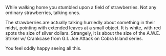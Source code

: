 While walking home you stumbled upon a field of strawberries. 
Not any ordinary strawberries, talking ones.

The strawberries are actually talking hurriedly about something in their midst, 
pointing with extended leaves at a small object. 
It is white, with red spots the size of silver dollars.
Strangely, it is about the size of the A.W.E. Striker w/ Crankcase from 
G.I. Joe Attack on Cobra Island series.

You feel oddly happy seeing all this.